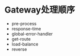 # Gateway处理顺序

* pre-process
* response-time
* global-error-handler
* get-route
* load-balance
* reverse
